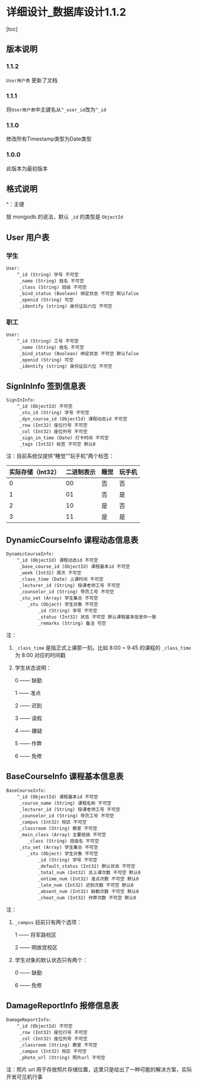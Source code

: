 # 详细设计_数据库设计1.1.2

[toc]

## 版本说明

### 1.1.2

`User用户表` 更新了文档

### 1.1.1

将`User用户表`中主键名从`^_user_id`改为`^_id`

### 1.1.0

修改所有Timestamp类型为Date类型

### 1.0.0

此版本为最初版本



## 格式说明

^：主键

按 mongodb 的说法，默认 `_id` 的类型是 `ObjectId`



## User 用户表

### 学生

```
User:
	^_id (String) 学号 不可空
	 _name (String) 姓名 不可空
	 _class (String) 班级 不可空
	 _bind_status (Boolean) 绑定状态 不可空 默认false
	 _openid (String) 可空
	 _identify (string) 身份证后六位 不可空
```



### 职工

```
User:
	^_id (String) 工号 不可空
	 _name (String) 姓名 不可空
	 _bind_status (Boolean) 绑定状态 不可空 默认false
	 _openid (String) 可空
	 _identify (string) 身份证后六位 不可空
```



## SignInInfo 签到信息表

```
SignInInfo:
	^_id (ObjectId) 不可空
	 _stu_id (String) 学号 不可空
	 _dyn_course_id (ObjectId) 课程动态id 不可空
	 _row (Int32) 座位行号 不可空
	 _col (Int32) 座位列号 不可空
	 _sign_in_time (Date) 打卡时间 不可空
	 _tags (Int32) 标签 不可空 默认0
```

注：目前系统仅提供“睡觉”“玩手机”两个标签：

| 实际存储（Int32） | 二进制表示 | 睡觉 | 玩手机 |
| ----------------- | ---------- | ---- | ------ |
| 0                 | 00         | 否   | 否     |
| 1                 | 01         | 否   | 是     |
| 2                 | 10         | 是   | 否     |
| 3                 | 11         | 是   | 是     |



## DynamicCourseInfo 课程动态信息表

```
DynamicCourseInfo:
	^_id (ObjectId) 课程动态id 不可空
	 _base_course_id (ObjectId) 课程基本id 不可空
	 _week (Int32) 周次 不可空
	 _class_time (Date) 上课时间 不可空
	 _lecturer_id (String) 授课老师工号 不可空
	 _counselor_id (String) 导员工号 不可空
	 _stu_set (Array) 学生集合 不可空
	 	_stu (Object) 学生对象 不可空
	 		_id (String) 学号 不可空
	 		_status (Int32) 状态 不可空 默认课程基本信息中一致
	 		_remarks (String) 备注 可空
```

注：

1. `_class_time` 是指正式上课那一刻。比如 8:00 ~ 9:45 的课程的 `_class_time` 为 8:00 对应的时间戳

2. 学生状态说明：

   0 —— 缺勤

   1 —— 准点

   2 —— 迟到

   3 —— 请假

   4 —— 嫌疑

   5 —— 作弊

   6 —— 免修



## BaseCourseInfo 课程基本信息表

```
BaseCourseInfo:
	^_id (ObjectId) 课程基本id 不可空
	 _course_name (String) 课程名称 不可空
	 _lecturer_id (String) 授课老师工号 不可空
	 _counselor_id (String) 导员工号 不可空
	 _campus (Int32) 校区 不可空
	 _classroom (String) 教室 不可空
	 _main_class (Array) 主要班级 不可空
	 	_class (String) 班级名 不可空
	 _stu_set (Array) 学生集合 不可空
	 	_stu (Object) 学生对象 不可空
	 		_id (String) 学号 不可空
	 		_default_status (Int32) 默认状态 不可空
	 		_total_num (Int32) 总上课次数 不可空 默认0
	 		_ontime_num (Int32) 准点次数 不可空 默认0
	 		_late_num (Int32) 迟到次数 不可空 默认0
	 		_absent_num (Int32) 缺勤次数 不可空 默认0
	 		_cheat_num (Int32) 作弊次数 不可空 默认0
```

注：

1. `_campus` 目前只有两个选项：

   1 —— 将军路校区

   2 —— 明故宫校区

2. 学生对象的默认状态只有两个：

   0 —— 缺勤

   6 —— 免修



## DamageReportInfo 报修信息表

```
DamageReportInfo:
	^_id (ObjectId) 不可空
	 _row (Int32) 座位行号 不可空
	 _col (Int32) 座位列号 不可空
	 _classroom (String) 教室 不可空
	 _campus (Int32) 校区 不可空
	 _photo_url (String) 照片url 不可空
```

注：照片 url 用于存放照片存储位置，这里只是给出了一种可能的解决方案，实际开发可见机行事
